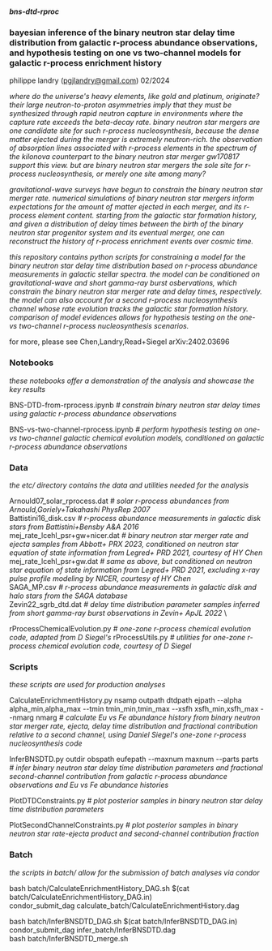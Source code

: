 ##### bns-dtd-rproc
### bayesian inference of the binary neutron star delay time distribution from galactic r-process abundance observations, and hypothesis testing on one vs two-channel models for galactic r-process enrichment history
philippe landry (pgjlandry@gmail.com) 02/2024

*where do the universe's heavy elements, like gold and platinum, originate? their large neutron-to-proton asymmetries imply that they must be synthesized through rapid neutron capture in environments where the capture rate exceeds the beta-decay rate. binary neutron star mergers are one candidate site for such r-process nucleosynthesis, because the dense matter ejected during the merger is extremely neutron-rich. the observation of absorption lines associated with r-process elements in the spectrum of the kilonova counterpart to the binary neutron star merger gw170817 support this view. but are binary neutron star mergers the sole site for r-process nucleosynthesis, or merely one site among many?*

*gravitational-wave surveys have begun to constrain the binary neutron star merger rate. numerical simulations of binary neutron star mergers inform expectations for the amount of matter ejected in each merger, and its r-process element content. starting from the galactic star formation history, and given a distribution of delay times between the birth of the binary neutron star progenitor system and its eventual merger, one can reconstruct the history of r-process enrichment events over cosmic time.*

*this repository contains python scripts for constraining a model for the binary neutron star delay time distribution based on r-process abundance measurements in galactic stellar spectra. the model can be conditioned on gravitational-wave and short gamma-ray burst osbervations, which constrain the binary neutron star merger rate and delay times, respectively. the model can also account for a second r-process nucleosynthesis channel whose rate evolution tracks the galactic star formation history. comparison of model evidences allows for hypothesis testing on the one- vs two-channel r-process nucleosynthesis scenarios.*

for more, please see Chen,Landry,Read+Siegel arXiv:2402.03696

### Notebooks

*these notebooks offer a demonstration of the analysis and showcase the key results*

BNS-DTD-from-rprocess.ipynb *# constrain binary neutron star delay times using galactic r-process abundance observations*

BNS-vs-two-channel-rprocess.ipynb *# perform hypothesis testing on one- vs two-channel galactic chemical evolution models, conditioned on galactic r-process abundance observations*

### Data

*the etc/ directory contains the data and utilities needed for the analysis*

Arnould07_solar_rprocess.dat *# solar r-process abundances from Arnould,Goriely+Takahashi PhysRep 2007* \
Battistini16_disk.csv *# r-process abundance measurements in galactic disk stars from Battistini+Bensby A&A 2016* \
mej_rate_lcehl_psr+gw+nicer.dat *# binary neutron star merger rate and ejecta samples from Abbott+ PRX 2023, conditioned on neutron star equation of state information from Legred+ PRD 2021, courtesy of HY Chen* \
mej_rate_lcehl_psr+gw.dat *# same as above, but conditioned on neutron star equation of state information from Legred+ PRD 2021, excluding x-ray pulse profile modeling by NICER, courtesy of HY Chen* \
SAGA_MP.csv *# r-process abundance measurements in galactic disk and halo stars from the SAGA database* \
Zevin22_sgrb_dtd.dat *# delay time distribution parameter samples inferred from short gamma-ray burst observations in Zevin+ ApJL 2022* \

rProcessChemicalEvolution.py *# one-zone r-process chemical evolution code, adapted from D Siegel's*
rProcessUtils.py *# utilities for one-zone r-process chemical evolution code, courtesy of D Siegel*

### Scripts

*these scripts are used for production analyses*

CalculateEnrichmentHistory.py nsamp outpath dtdpath ejpath --alpha alpha_min,alpha_max --tmin tmin_min,tmin_max --xsfh xsfh_min,xsfh_max --nmarg nmarg *# calculate Eu vs Fe abundance history from binary neutron star merger rate, ejecta, delay time distribution and fractional contribution relative to a second channel, using Daniel Siegel's one-zone r-process nucleosynthesis code*

InferBNSDTD.py outdir obspath eufepath --maxnum maxnum --parts parts *# infer binary neutron star delay time distribution parameters and fractional second-channel contribution from galactic r-process abundance observations and Eu vs Fe abundance histories*

PlotDTDConstraints.py *# plot posterior samples in binary neutron star delay time distribution parameters*

PlotSecondChannelConstraints.py *# plot posterior samples in binary neutron star rate-ejecta product and second-channel contribution fraction*

### Batch

*the scripts in batch/ allow for the submission of batch analyses via condor*

bash batch/CalculateEnrichmentHistory_DAG.sh $(cat batch/CalculateEnrichmentHistory_DAG.in) \
condor_submit_dag calculate_batch/CalculateEnrichmentHistory.dag

bash batch/InferBNSDTD_DAG.sh $(cat batch/InferBNSDTD_DAG.in) \
condor_submit_dag infer_batch/InferBNSDTD.dag \
bash batch/InferBNSDTD_merge.sh

